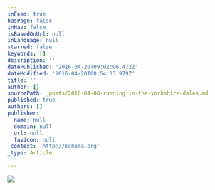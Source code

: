 ```yaml
---
inFeed: true
hasPage: false
inNav: false
isBasedOnUrl: null
inLanguage: null
starred: false
keywords: []
description: ''
datePublished: '2016-04-20T09:02:06.472Z'
dateModified: '2016-04-20T08:54:03.979Z'
title: ''
author: []
sourcePath: _posts/2016-04-08-running-in-the-yorkshire-dales.md
published: true
authors: []
publisher:
  name: null
  domain: null
  url: null
  favicon: null
_context: 'http://schema.org'
_type: Article

---
```

![](https://the-grid-user-content.s3-us-west-2.amazonaws.com/7849808c-8df9-4e4e-8f35-6d67d05550f0.jpg)